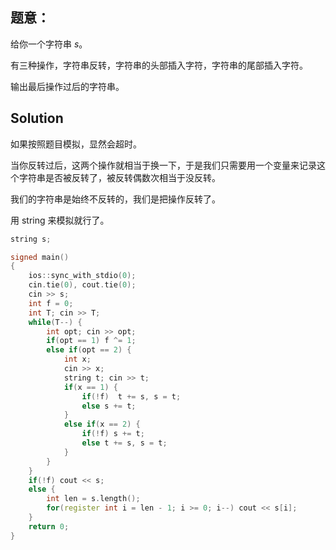 ## 题意：

给你一个字符串 $s$。

有三种操作，字符串反转，字符串的头部插入字符，字符串的尾部插入字符。

输出最后操作过后的字符串。

## Solution

如果按照题目模拟，显然会超时。

当你反转过后，这两个操作就相当于换一下，于是我们只需要用一个变量来记录这个字符串是否被反转了，被反转偶数次相当于没反转。

我们的字符串是始终不反转的，我们是把操作反转了。

用 string 来模拟就行了。

```cpp
string s;

signed main() 
{
	ios::sync_with_stdio(0);
	cin.tie(0), cout.tie(0);
	cin >> s;
	int f = 0;
	int T; cin >> T;
	while(T--) {
		int opt; cin >> opt;
		if(opt == 1) f ^= 1;
		else if(opt == 2) {
			int x;
			cin >> x;
			string t; cin >> t;
			if(x == 1) { 
				if(!f)  t += s, s = t;
				else s += t;
			}
			else if(x == 2) {
				if(!f) s += t; 
				else t += s, s = t;
			}
		}
	}
	if(!f) cout << s;
	else {
		int len = s.length();
		for(register int i = len - 1; i >= 0; i--) cout << s[i];	
	}
	return 0;
}
```